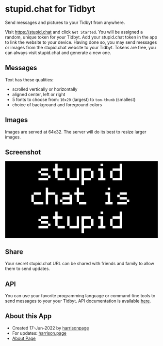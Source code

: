 # stupid.chat for Tidbyt

Send messages and pictures to your Tidbyt from anywhere.

Visit https://stupid.chat and click `Get Started`. You will be assigned a
random, unique token for your Tidbyt. Add your stupid.chat token in
the app to link the website to your device. Having done so, you may
send messages or images from the stupid.chat website to your Tidbyt.
Tokens are free, you can always visit stupid.chat and generate a new one.

## Messages

Text has these qualities:

* scrolled vertically or horizontally
* aligned center, left or right
* 5 fonts to choose from: `10x20` (largest) to `tom-thumb` (smallest)
* choice of background and foreground colors

## Images

Images are served at 64x32. The server will do its best to resize larger
images.

## Screenshot

![](stupid_chat.png)

## Share

Your secret stupid.chat URL can be shared with friends and family to allow
them to send updates.

## API

You can use your favorite programming language or command-line tools to
send messages to your your Tidbyt. API documentation is available
[here](https://api.stupid.chat/).

## About this App

* Created 17-Jun-2022 by [harrisonpage](https://harrison.page)
* For updates: [harrison.page](https://bsky.app/profile/harrison.page)
* [About Page](https://stupid.chat/about)
